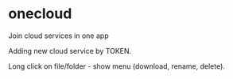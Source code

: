 # onecloud
Join cloud services in one app

Adding new cloud service by TOKEN.

Long click on file/folder - show menu (download, rename, delete).
